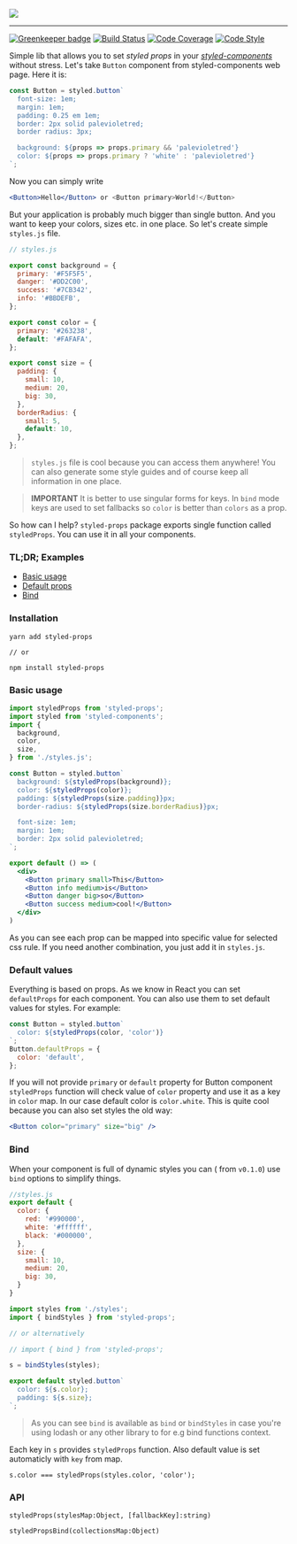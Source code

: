 ![](https://raw.githubusercontent.com/RafalFilipek/styled-props/master/logo.png)

---

[![Greenkeeper badge](https://badges.greenkeeper.io/RafalFilipek/styled-props.svg)](https://greenkeeper.io/)
[![Build Status](https://travis-ci.org/RafalFilipek/styled-props.svg?branch=master)](https://travis-ci.org/RafalFilipek/styled-props)
[![Code Coverage](https://img.shields.io/codecov/c/github/RafalFilipek/styled-props/master.svg)](https://codecov.io/gh/RafalFilipek/styled-props)
[![Code Style](https://img.shields.io/badge/codestyle-%C2%AF%5C____(%E3%83%84)____%2F%C2%AF%20%20-brightgreen.svg)](https://prettier.github.io/prettier/)

Simple lib that allows you to set *styled props* in your [*styled-components*](https://styled-components.com) without stress. Let's take `Button` component from styled-components web page. Here it is:

```jsx
const Button = styled.button`
  font-size: 1em;
  margin: 1em;
  padding: 0.25 em 1em;
  border: 2px solid palevioletred;
  border radius: 3px;

  background: ${props => props.primary && 'palevioletred'}
  color: ${props => props.primary ? 'white' : 'palevioletred'}
`;
```

Now you can simply write

```jsx
<Button>Hello</Button> or <Button primary>World!</Button>
```

But your application is probably much bigger than single button. And you want to keep your colors, sizes etc. in one place. So let's create simple `styles.js` file.

```js
// styles.js

export const background = {
  primary: '#F5F5F5',
  danger: '#DD2C00',
  success: '#7CB342',
  info: '#BBDEFB',
};

export const color = {
  primary: '#263238',
  default: '#FAFAFA',
};

export const size = {
  padding: {
    small: 10,
    medium: 20,
    big: 30,
  },
  borderRadius: {
    small: 5,
    default: 10,
  },
};
```

> `styles.js` file is cool because you can access them anywhere! You can also generate some style guides and of course keep all information in one place.

> **IMPORTANT** It is better to use singular forms for keys. In `bind` mode keys are used to set fallbacks so `color` is better than `colors` as a prop.

So how can I help? `styled-props` package exports single function called `styledProps`. You can use it in all your components.

### TL;DR; Examples

 - [Basic usage](https://codesandbox.io/s/n5X21gBYR)
 - [Default props](https://codesandbox.io/s/2k6VL6wgz)
 - [Bind](https://codesandbox.io/s/gJxQvB1Bk)


### Installation

```
yarn add styled-props

// or

npm install styled-props
```

### Basic usage

```jsx
import styledProps from 'styled-props';
import styled from 'styled-components';
import {
  background,
  color,
  size,
} from './styles.js';

const Button = styled.button`
  background: ${styledProps(background)};
  color: ${styledProps(color)};
  padding: ${styledProps(size.padding)}px;
  border-radius: ${styledProps(size.borderRadius)}px;

  font-size: 1em;
  margin: 1em;
  border: 2px solid palevioletred;
`;

export default () => (
  <div>
    <Button primary small>This</Button>
    <Button info medium>is</Button>
    <Button danger big>so</Button>
    <Button success medium>cool!</Button>
  </div>
)
```

As you can see each prop can be mapped into specific value for selected css rule. If you need another combination, you just add it in `styles.js`.

### Default values

Everything is based on props. As we know in React you can set `defaultProps` for each component. You can also use them to set default values for styles. For example:

```jsx
const Button = styled.button`
  color: ${styledProps(color, 'color')}
`;
Button.defaultProps = {
  color: 'default',
};
```

If you will not provide `primary` or `default` property for Button component `styledProps` function will check value of `color` property and use it as a key in `color` map. In our case default color is `color.white`. This is quite cool because you can also set styles the old way:

```jsx
<Button color="primary" size="big" />
```

### Bind

When your component is full of dynamic styles you can ( from `v0.1.0`) use `bind` options to simplify things.

```js
//styles.js
export default {
  color: {
    red: '#990000',
    white: '#ffffff',
    black: '#000000',
  },
  size: {
    small: 10,
    medium: 20,
    big: 30,
  }
}
```

```jsx
import styles from './styles';
import { bindStyles } from 'styled-props';

// or alternatively

// import { bind } from 'styled-props';

s = bindStyles(styles);

export default styled.button`
  color: ${s.color};
  padding: ${s.size};
`;
```

> As you can see `bind` is available as `bind` or `bindStyles` in case you're using lodash or any other library to for e.g bind functions context.

Each key in `s` provides `styledProps` function. Also default value is set automaticly with `key` from map.

```
s.color === styledProps(styles.color, 'color');
```

### API

```
styledProps(stylesMap:Object, [fallbackKey]:string)

styledPropsBind(collectionsMap:Object)
```
